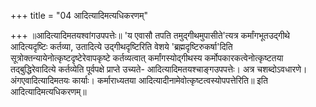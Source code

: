 +++
title = "04 आदित्यादिमत्यधिकरणम्"

+++
॥आदित्यादिमतयश्वांगउपपत्तेः॥ 'य एवासौ तपति तमुद्गीथमुपासीते'त्यत्र कर्मांगभूतउद्गीथे आदित्यदृष्टिः कर्तव्या, उतादित्ये उद्गीथदृष्टिरिति वेशये 'ब्रह्मदृष्टिरुकर्षा'दिति सूत्रोक्तन्यायेनोत्कृष्टदृष्टेरेवापकृष्टे कर्तव्यत्वात् कर्मांगस्योद्गीथस्य कर्मोपकारकत्वेनोत्कृष्टतया तद्बुद्धिरेवादित्ये कर्तव्येति पूर्वपक्षे प्राप्ते उच्यते- आदित्यादिमतयश्चाङ्गउपपत्तेः। अत्र चशब्दोऽवधारणे। अंगएवादित्यादिमतयः कार्याः। कर्माराध्यतया आदित्यादीनामेवोत्कृष्टत्वस्योपपत्तेरिति॥ इति आदित्यादिमत्यधिकरणम्॥